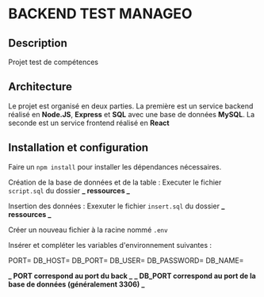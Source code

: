 # BACKEND TEST MANAGEO

## Description

Projet test de compétences

## Architecture

Le projet est organisé en deux parties.
La première est un service backend réalisé en **Node.JS**, **Express** et **SQL** avec une base de données **MySQL**.
La seconde est un service frontend réalisé en **React**

## Installation et configuration

Faire un `npm install` pour installer les dépendances nécessaires.

Création de la base de données et de la table :
Executer le fichier `script.sql` du dossier **_ ressources _**

Insertion des données :
Exexuter le fichier `insert.sql` du dossier **_ ressources _**

Créer un nouveau fichier à la racine nommé `.env`

Insérer et compléter les variables d'environnement suivantes :

PORT=
DB_HOST=
DB_PORT=
DB_USER=
DB_PASSWORD=
DB_NAME=

**_ PORT correspond au port du back _**
**_ DB_PORT correspond au port de la base de données (généralement 3306) _**
